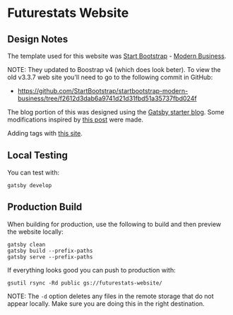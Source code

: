 # Futurestats Website

## Design Notes

The template used for this website was [Start Bootstrap](http://startbootstrap.com/) - [Modern Business](http://startbootstrap.com/template-overviews/modern-business/).

NOTE: They updated to Boostrap v4 (which does look beter).  To view the old v3.3.7 web site you'll need to go to the following commit in GitHub:

* https://github.com/StartBootstrap/startbootstrap-modern-business/tree/f2612d3dab6a9741d21d31fbd51a35737fbd024f

The blog portion of this was designed using the [Gatsby starter blog](https://github.com/gatsbyjs/gatsby-starter-blog).  Some modifications inspired by [this post](https://www.jerriepelser.com/blog/sorting-out-gatsby-folder-structure/) were made.

Adding tags with [this site](https://dennytek.com/blog/personal-site-with-gatsby-part-7).

## Local Testing

You can test with:

```
gatsby develop
```

## Production Build

When building for production, use the following to build and then preview the
website locally:

```
gatsby clean
gatsby build --prefix-paths
gatsby serve --prefix-paths
```

If everything looks good you can push to production with:

```
gsutil rsync -Rd public gs://futurestats-website/
```

NOTE: The ```-d``` option deletes any files in the remote storage that do not
appear locally.  Make sure you are doing this in the right destination.

